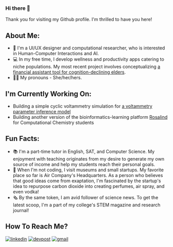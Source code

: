 ### Hi there 👋

Thank you for visiting my Github profile. I'm thrilled to have you here!

## About Me:
- 🔬 I'm a UI/UX designer and computational researcher, who is interested in Human-Computer Interactions and AI.
- 💻 In my free time, I develop wellness and productivity apps catering to niche populations. My most recent project involves conceptualizing [a financial assistant tool for cognition-declining elders](https://devpost.com/software/finnacle-16vxg2). 
- 👩🏻 My pronouns - She/her/hers.

## I'm Currently Working On:
- Building a simple cyclic voltammetry simulation for [a voltammetry parameter inference model](https://github.com/mellieho9/Voltammogram-Parameter-Inference) 
- Building another version of the bioinformatics-learning platform [Rosalind](https://rosalind.info/problems/locations/) for Computational Chemistry students

## Fun Facts:
- 📚 I'm a part-time tutor in English, SAT, and Computer Science. My enjoyment with teaching originates from my desire to generate my own source of income and help my students reach their personal goals.
- 🔭 When I'm not coding, I visit museums and small startups. My favorite place so far is Air Company's Headquarters. As a person who believes that good ideas come from exaptation, I'm fascinated by the startup's idea to repurpose carbon dioxide into creating perfumes, air spray, and even vodka!
- 🗞 By the same token, I am avid follower of science news. To get the latest scoop, I'm a part of my college's STEM magazine and research journal!

## How To Reach Me?
[![linkedin](https://img.shields.io/badge/LinkedIn-0A66C2?style=for-the-badge&logo=LinkedIn&logoColor=white)](https://www.linkedin.com/in/ngan-ho-3027461a4/)
[![devpost](https://img.shields.io/badge/Devpost-0078D7?style=for-the-badge&logo=Devpost&logoColor=white)](https://devpost.com/melioraho9?ref_content=user-portfolio&ref_feature=portfolio&ref_medium=global-nav)
[![gmail](https://img.shields.io/badge/Gmail-EA4335?style=for-the-badge&logo=Gmail&logoColor=white)](mailto:nho10@fordham.edu)
